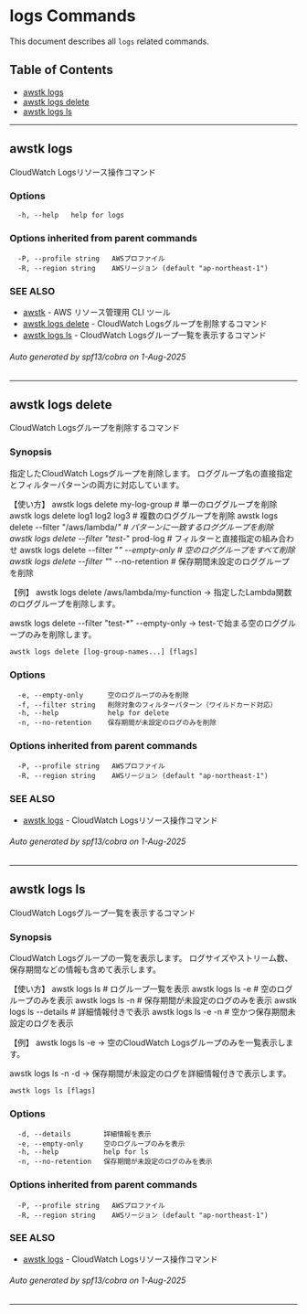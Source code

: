 # logs Commands

This document describes all `logs` related commands.

## Table of Contents

- [awstk logs](#awstk-logs)
- [awstk logs delete](#awstk-logs-delete)
- [awstk logs ls](#awstk-logs-ls)

---

## awstk logs

CloudWatch Logsリソース操作コマンド

### Options

```
  -h, --help   help for logs
```

### Options inherited from parent commands

```
  -P, --profile string   AWSプロファイル
  -R, --region string    AWSリージョン (default "ap-northeast-1")
```

### SEE ALSO

* [awstk](README.md)	 - AWS リソース管理用 CLI ツール
* [awstk logs delete](logs.md#awstk-logs-delete)	 - CloudWatch Logsグループを削除するコマンド
* [awstk logs ls](logs.md#awstk-logs-ls)	 - CloudWatch Logsグループ一覧を表示するコマンド

###### Auto generated by spf13/cobra on 1-Aug-2025

---

## awstk logs delete

CloudWatch Logsグループを削除するコマンド

### Synopsis

指定したCloudWatch Logsグループを削除します。
ロググループ名の直接指定とフィルターパターンの両方に対応しています。

【使い方】
  awstk logs delete my-log-group                    # 単一のロググループを削除
  awstk logs delete log1 log2 log3                  # 複数のロググループを削除
  awstk logs delete --filter "/aws/lambda/*"        # パターンに一致するロググループを削除
  awstk logs delete --filter "test-*" prod-log      # フィルターと直接指定の組み合わせ
  awstk logs delete --filter "*" --empty-only       # 空のロググループをすべて削除
  awstk logs delete --filter "*" --no-retention     # 保存期間未設定のロググループを削除

【例】
  awstk logs delete /aws/lambda/my-function
  → 指定したLambda関数のロググループを削除します。
  
  awstk logs delete --filter "test-*" --empty-only
  → test-で始まる空のロググループのみを削除します。

```
awstk logs delete [log-group-names...] [flags]
```

### Options

```
  -e, --empty-only      空のログループのみを削除
  -f, --filter string   削除対象のフィルターパターン（ワイルドカード対応）
  -h, --help            help for delete
  -n, --no-retention    保存期間が未設定のログのみを削除
```

### Options inherited from parent commands

```
  -P, --profile string   AWSプロファイル
  -R, --region string    AWSリージョン (default "ap-northeast-1")
```

### SEE ALSO

* [awstk logs](logs.md)	 - CloudWatch Logsリソース操作コマンド

###### Auto generated by spf13/cobra on 1-Aug-2025

---

## awstk logs ls

CloudWatch Logsグループ一覧を表示するコマンド

### Synopsis

CloudWatch Logsグループの一覧を表示します。
ログサイズやストリーム数、保存期間などの情報も含めて表示します。

【使い方】
  awstk logs ls                    # ログループ一覧を表示
  awstk logs ls -e                 # 空のログループのみを表示
  awstk logs ls -n                 # 保存期間が未設定のログのみを表示
  awstk logs ls --details          # 詳細情報付きで表示
  awstk logs ls -e -n              # 空かつ保存期間未設定のログを表示

【例】
  awstk logs ls -e
  → 空のCloudWatch Logsグループのみを一覧表示します。
  
  awstk logs ls -n -d
  → 保存期間が未設定のログを詳細情報付きで表示します。

```
awstk logs ls [flags]
```

### Options

```
  -d, --details        詳細情報を表示
  -e, --empty-only     空のログループのみを表示
  -h, --help           help for ls
  -n, --no-retention   保存期間が未設定のログのみを表示
```

### Options inherited from parent commands

```
  -P, --profile string   AWSプロファイル
  -R, --region string    AWSリージョン (default "ap-northeast-1")
```

### SEE ALSO

* [awstk logs](logs.md)	 - CloudWatch Logsリソース操作コマンド

###### Auto generated by spf13/cobra on 1-Aug-2025

---

